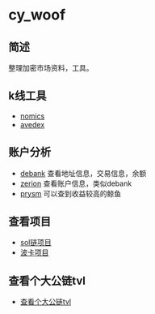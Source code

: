 # cy_woof

## 简述

整理加密市场资料，工具。

## k线工具

- [nomics](https://nomics.com/exchanges/bitrue/markets/WOOF_USDT)
- [avedex](https://avedex.cc/)

## 账户分析
- [debank](https://debank.com/)
  查看地址信息，交易信息，余额
- [zerion](https://zerion.io/)
  查看账户信息，类似debank  
- [prysm](https://beta.prysm.xyz/)
  可以查到收益较高的鲸鱼


## 查看项目

- [sol链项目](https://solanaproject.com/#/projects)
- [波卡项目](https://www.polkaproject.com/#/)


## 查看个大公链tvl

- [查看个大公链tvl](https://defillama.com/)






